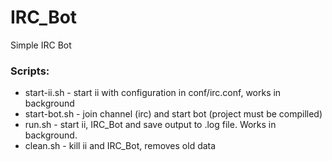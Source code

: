 IRC_Bot
=======
Simple IRC Bot 

### Scripts: 
* start-ii.sh - start ii with configuration in conf/irc.conf, works in background 
* start-bot.sh - join channel (irc) and start bot (project must be compilled) 
* run.sh - start ii, IRC_Bot and save output to .log file. Works in background. 
* clean.sh - kill ii and IRC_Bot, removes old data 
